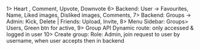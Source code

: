 1> Heart , Comment, Upvote, Downvote
6> Backend: User -> Favourites, Name, Liked images, Disliked images, Comments,
7> Backend: Groups -> Admin: Kick, Delete      |    Friends: Upload, Invite, 
8> Menu Sidebar: Groups> Users, Green btn for active, 
9> Group API Dynamic route: only accessed & logged in user
10> Create group: Role: Admin, join request to user by username, when user accepts then in backend 